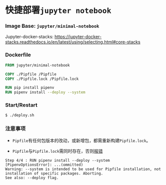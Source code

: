 # 快捷部署`jupyter notebook`

### Image Base: `jupyter/minimal-notebook`

Jupyter-docker-stacks: https://jupyter-docker-stacks.readthedocs.io/en/latest/using/selecting.html#core-stacks

### Dockerfile

```dockerfile
FROM jupyter/minimal-notebook

COPY ./Pipfile /Pipfile
COPY ./Pipfile.lock /Pipfile.lock

RUN pip install pipenv
RUN pipenv install --deploy --system
```

### Start/Restart

```
$ ./deploy.sh
```





### 注意事项

* `Pipfile`有任何包版本的改动，或新增包，都需重新构建`Pipfile.lock`。

* `Pipfile`与`Pipfile.lock`需同时存在，否则[报错](https://github.com/pypa/pipenv/issues/2183#issuecomment-388567105)

```
Step 4/4 : RUN pipenv install --deploy --system
[PipenvOptionsError]: ...(ommitted)
Warning: --system is intended to be used for Pipfile installation, not installation of specific packages. Aborting.
See also: --deploy flag.
```

